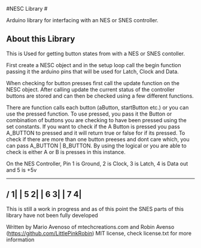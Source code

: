 #NESC Library #

Arduino library for interfacing with an NES or SNES controller.

## About this Library ##
This is Used for getting button states from with a NES or SNES contoller.


First create a NESC object and in the setup loop call the begin function passing it the arduino pins
that will be used for Latch, Clock and Data.

When checking for button presses first call the update function on the NESC object. After calling update
the current status of the controller buttons are stored and can then be checked using a few different functions.

There are function calls each button (aButton, startButton etc.) or you can use the pressed function. To use pressed,
you pass it the Button or combination of buttons you are checking to have been pressed using the set constants.
If you want to check if the A Button is pressed you pass A_BUTTON to pressed and it will return true or false for if
its pressed. To check if there are more than one button preeses and dont care which, you can pass A_BUTTON | B_BUTTON.
By using the logical or you are able to check is either A or B is presses in this instance.


 On the NES Controller, Pin 1 is Ground, 2 is Clock, 3 is Latch, 4 is Data out and 5 is +5v
   ____
  /   1|
  | 5 2|
  | 6 3|
  | 7 4|
  ------  

This is still a work in progress and as of this point the SNES parts of this library have not been fully developed 

Written by Mario Avenoso of mtechcreations.com
and Robin Avenso (https://github.com/LittlePinkRobin)
MIT license, check license.txt for more information


